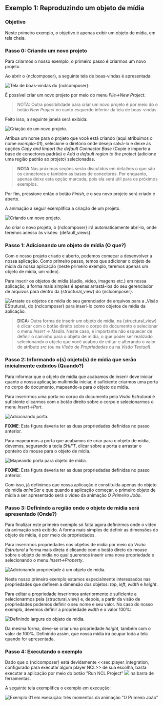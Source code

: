 ## Exemplo 1: Reproduzindo um objeto de mídia ##

### Objetivo ###
Neste primeiro exemplo, o objetivo é apenas exibir um objeto de mídia, em tela
cheia.

### Passo 0: Criando um novo projeto

Para criarmos o nosso exemplo, o primeiro passo é criarmos um novo projeto.

Ao abrir o {nclcomposer}, a seguinte tela de boas-vindas é apresentada:

![](../img/nclcomposer-welcomescreen.png "Tela de boas-vindas do {nclcomposer}.")

É possível criar um novo projeto por meio do menu _File->New Project_.

> NOTA: Outra possibilidade para criar um novo projeto é por meio do o botão
> _New Project_ no canto esquerdo inferior da tela de boas-vindas.

Feito isso, a seguinte janela será exibida:

![](../img/nclcomposer-exemplo-01-newproject.png "Criação de um novo projeto.")

Atribua um nome para o projeto que você está criando (aqui atribuímos o nome
_exemplo-01_), selecione o diretório onde deseja salvá-lo e deixe as opções
_Copy and Import the default Connector Base_ (Copie e importe a base de
conectores padrão) e _Add a default region to the project_ (adicione uma região
padrão ao projeto) selecionadas. 

> **NOTA** Nas próximas seções serão discutidos em detalhes o que são os 
> conectores e também as bases de conectores. Por enquanto, apenas deixe esta 
> opção marcada, pois ela será útil para os próximos exemplos.

Por fim, pressione então o botão _Finish_, e o seu novo projeto será criado e aberto.

A animação a seguir exemplifica a criação de um projeto.

![](../img-anim/new-project.gif "Criando um novo projeto.")

Ao criar o novo projeto, o {nclcomposer} irá automaticamente abrí-lo, onde
teremos acesso às visões: {default_views}.

### Passo 1: Adicionando um objeto de mídia (**O que?**)

Com o nosso projeto criado e aberto, podemos começar a desenvolver a nossa
aplicação.  Como primeiro passo, temos que adicionar o objeto de mídia da nossa
aplicação (neste primeiro exemplo, teremos apenas um objeto de mídia, um vídeo).

Para inserir os objetos de mídia (áudio, vídeo, imagens etc.) em nossa
aplicação, a forma mais simples é apenas arrastá-los do seu gerenciador de
arquivos para dentro da {structural_view} do {nclcomposer}.

![](../img/nclcomposer-exemplo-01-drag_and_drop_video.png "Arraste os objetos de mídia do seu gerenciador de arquivos para a _Visão EStrutural_ do {nclcomposer} para  inserí-lo como objetos de mídia da aplicação.")

> **DICA:** Outra forma de inserir um objeto de mídia, na {structural_view} é
> clicar com o botão direito sobre o corpo do documento e selecionar o menu
> _Insert -> Media_. Neste caso, é importante não esquecer de definir o caminho
> para o objeto de mídia, o que poder ser realizado selecionando o objeto que
> você acabou de editar e alterando o valor do atributo _src_ (ou na _Visão de
> Propriedades_ ou na _Visão Textual_).

### Passo 2: Informando o(s) objeto(s) de mídia que serão inicialmente exibidos (**Quando?**)

Para informar que o objeto de mídia que acabamos de inserir deve iniciar
quanto a nossa aplicação multimídia iniciar, é suficiente criarmos uma porta
no corpo do documento, mapeando-a para o objeto de mídia.

Para inserirmos uma porta no corpo do documento pela _Visão
Estrutural_ é suficiente clicarmos com o botão direito sobre o corpo e
selecionarmos o menu _Insert->Port_.

![](../img/nclcomposer-addport.png "Adicionando porta.")

**FIXME**: Esta figura deveria ter as duas propriedades definidas no passo
anterior.

Para mapearmos a porta que acabamos de criar para o objeto de mídia, devemos, 
segurando a tecla _SHIFT_, clicar sobre a porta e arrastar o ponteiro
do mouse para o objeto de mídia.  

![](../img/nclcomposer-portcomponent.png "Mapeando porta para objeto de mídia.")

**FIXME**: Esta figura deveria ter as duas propriedades definidas no passo
anterior.

Com isso, já definimos que nossa aplicação é constituída apenas do objeto de
mídia _animGar_ e que quando a aplicação começar, o primeiro objeto de mídia a
ser apresentado será o vídeo da animação _O Primeiro João_. 

### Passo 3: Definindo a região onde o objeto de mídia será apresentado (**Onde?**)

Para finalizar este primeiro exemplo só falta agora definirmos onde o vídeo da
animação será exibido. A forma mais simples de definir as dimensões do objeto de
mídia, é por meio de propriedades.

Para inserirmos propriedades nos objetos de mídia por meio da _Visão Estrutural_
a forma mais direta é clicando com o botão direto do mouse sobre o objeto de
mídia no qual queremos inserir uma nova propriedade e selecionando o menu 
_Insert->Property_.

![](../img/nclcomposer-addproperty.png "Adicionando propriedade à um objeto de mídia.")

Neste nosso primeiro exemplo estamos especialmente interessados nas
propriedades que definem a dimensão dos objetos: _top_, _left_, _width_ e
_height_.

Para editar a propriedade inserirmos anteriormente é suficiente a
selecionarmos pela {structural_view} e, depois, a partir da visão de
propriedades podemos definir o seu nome e seu valor. No caso do nosso 
exemplo, devemos definir a propriedade _width_ e o valor 100%:

![](../img/nclcomposer-property-width.png "Definindo largura do objeto de mídia.")

Da mesma forma, deve-se  criar uma propriedade _height_, também com o valor 
de 100%. Definindo assim, que nossa mídia irá ocupar toda a tela quando 
for apresentada.

### Passo 4: Executando o exemplo
Dado que o {nclcomposer} está devidamente <<sec:player_integration, configurado
para executar algum player NCL>> de sua escolha, basta executar a aplicação
por meio do botão "Run NCL Project" ![](../img/run-button.png) na barra de
ferramentas.

A seguinte tela exemplifica o exemplo em execução:

![](../img/ex01-running.png "Exemplo 01 em execução: três momentos da animação \"O Primeiro João\"")


